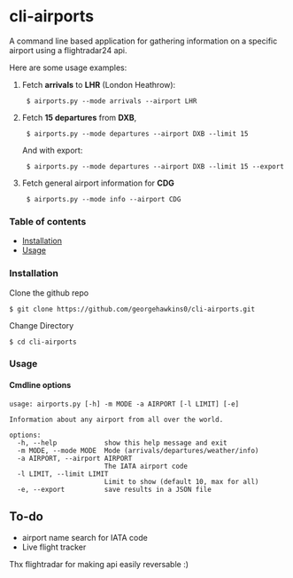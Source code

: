 # cli-airports
 
A command line based application for gathering information on a specific airport using a flightradar24 api.

Here are some usage examples:

1. Fetch **arrivals** to **LHR** (London Heathrow):

        $ airports.py --mode arrivals --airport LHR

2. Fetch **15 departures** from **DXB**, 

        $ airports.py --mode departures --airport DXB --limit 15

    And with export:

        $ airports.py --mode departures --airport DXB --limit 15 --export

3. Fetch general airport information for **CDG**

        $ airports.py --mode info --airport CDG

### Table of contents

- [Installation](#installation)
- [Usage](#usage)

### Installation


Clone the github repo
```
$ git clone https://github.com/georgehawkins0/cli-airports.git
```
Change Directory

```
$ cd cli-airports
```


### Usage
#### Cmdline options
```
usage: airports.py [-h] -m MODE -a AIRPORT [-l LIMIT] [-e]

Information about any airport from all over the world.

options:
  -h, --help            show this help message and exit
  -m MODE, --mode MODE  Mode (arrivals/departures/weather/info)
  -a AIRPORT, --airport AIRPORT
                        The IATA airport code
  -l LIMIT, --limit LIMIT
                        Limit to show (default 10, max for all)
  -e, --export          save results in a JSON file
```

## To-do

- airport name search for IATA code
- Live flight tracker


Thx flightradar for making api easily reversable :)